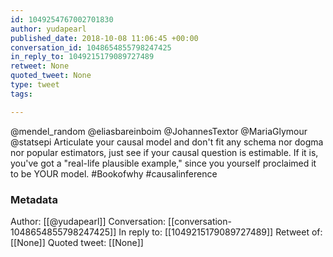 ```yaml
---
id: 1049254767002701830
author: yudapearl
published_date: 2018-10-08 11:06:45 +00:00
conversation_id: 1048654855798247425
in_reply_to: 1049215179089727489
retweet: None
quoted_tweet: None
type: tweet
tags:

---
```


@mendel_random @eliasbareinboim @JohannesTextor @MariaGlymour @statsepi Articulate your causal model and don't fit any schema nor dogma nor popular estimators, just see if your causal question is estimable. If it is, you've got a "real-life plausible example," since you yourself proclaimed it to be YOUR model. #Bookofwhy #causalinference

### Metadata

Author: [[@yudapearl]]
Conversation: [[conversation-1048654855798247425]]
In reply to: [[1049215179089727489]]
Retweet of: [[None]]
Quoted tweet: [[None]]
